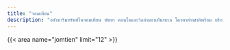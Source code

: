 ```yaml
---
title: "จอมเทียน"
description: "อสังหาริมทรัพย์ในจอมเทียน พัทยา คอนโดและวิลล่ามองเห็นทะเล โควตาต่างชาติพร้อม บริการภาษาไทย"
---
```

{{< area name="jomtien" limit="12" >}}

